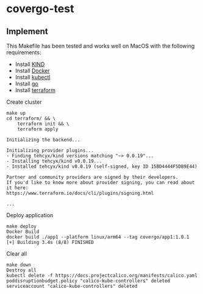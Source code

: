 # covergo-test
## Implement
This Makefile has been tested and works well on MacOS with the following requirements:
- Install [KIND](https://kind.sigs.k8s.io/docs/user/quick-start#installing-with-a-package-manager)
- Install [Docker](https://docs.docker.com/desktop/install/mac-install/)
- Install [kubectl](https://kubernetes.io/docs/tasks/tools/install-kubectl-macos/)
- Install [go](https://go.dev/dl/)
- Install [terraform](https://developer.hashicorp.com/terraform/tutorials/aws-get-started/install-cli#install-terraform)

Create cluster
```
make up              
cd terraform/ && \
    terraform init && \
    terraform apply

Initializing the backend...

Initializing provider plugins...
- Finding tehcyx/kind versions matching "~> 0.0.19"...
- Installing tehcyx/kind v0.0.19...
- Installed tehcyx/kind v0.0.19 (self-signed, key ID 15BD4444F5DB9E44)

Partner and community providers are signed by their developers.
If you'd like to know more about provider signing, you can read about it here:
https://www.terraform.io/docs/cli/plugins/signing.html

...
```
Deploy application
```
make deploy 
Docker Build
docker build ./app1 --platform linux/arm64 --tag covergo/app1:1.0.1
[+] Building 3.4s (8/8) FINISHED                                               
```
Clear all
```
make down                                            
Destroy all
kubectl delete -f https://docs.projectcalico.org/manifests/calico.yaml
poddisruptionbudget.policy "calico-kube-controllers" deleted
serviceaccount "calico-kube-controllers" deleted

```
